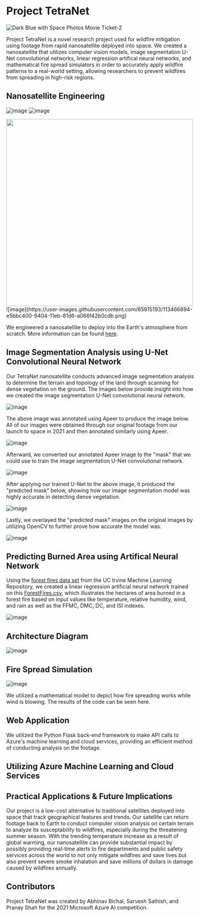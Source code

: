 # Project TetraNet
![Dark Blue with Space Photos Movie Ticket-2](https://user-images.githubusercontent.com/34663815/113470227-9b910d80-9419-11eb-8f61-eee0820e20e4.png)

Project TetraNet is a novel research project used for wildfire mitigation using footage from rapid nanosatellite deployed into space. We created a nanosatellite that utilizes computer vision models, image segmentation U-Net convolutional networks, linear regression artifical neural networks, and mathematical fire spread simulators in order to accurately apply wildfire patterns to a real-world setting, allowing researchers to prevent wildfires from spreading in high-risk regions.

## Nanosatellite Engineering

![image](https://user-images.githubusercontent.com/65915193/113235068-11557780-9268-11eb-88a5-1da251bd10b5.png)
![image](https://user-images.githubusercontent.com/65915193/113235206-482b8d80-9268-11eb-9f64-8d097736f1ef.png)

<img src="https://user-images.githubusercontent.com/65915193/113466894-e5bbc400-9404-11eb-81d6-a066f42b0cdb.png" width="500">
![image](https://user-images.githubusercontent.com/65915193/113466894-e5bbc400-9404-11eb-81d6-a066f42b0cdb.png)

We engineered a nanosatellite to deploy into the Earth's atmosphere from scratch. More information can be found [here]().

## Image Segmentation Analysis using U-Net Convolutional Neural Network

Our TetraNet nanosatellite conducts advanced image segmentation analysis to determine the terrain and topology of the land through scanning for dense vegetation on the ground. The images below provide insight into how we created the image segmentation U-Net convolutional neural network.

![image](https://user-images.githubusercontent.com/65915193/113466073-83f85b80-93fe-11eb-8fd1-9d46f0f20d39.png)

The above image was annotated using Apeer to produce the image below. All of our images were obtained through our original footage from our launch to space in 2021 and then annotated similarly using Apeer. 

![image](https://user-images.githubusercontent.com/65915193/113466742-b48ec400-9403-11eb-90d6-e0942d18d397.png)

Afterward, we converted our annotated Apeer image to the "mask" that we could use to train the image segmentation U-Net convolutional network.

![image](https://user-images.githubusercontent.com/65915193/113466307-62986f00-9400-11eb-9ea6-c8c17a10446e.png)

After applying our trained U-Net to the above image, it produced the "predicted mask" below, showing how our image segmentation model was highly accurate in detecting dense vegetation. 

![image](https://user-images.githubusercontent.com/65915193/113466312-6b894080-9400-11eb-905d-58190ceb45be.png)

Lastly, we overlayed the "predicted mask" images on the original images by utilizing OpenCV to further prove how accurate the model was.

![image](https://user-images.githubusercontent.com/65915193/113470107-8bc4f980-9418-11eb-92be-ccad9027ff4b.png)

## Predicting Burned Area using Artifical Neural Network

Using the [forest fires data set](http://archive.ics.uci.edu/ml/datasets/Forest+Fires) from the UC Irvine Machine Learning Repository, we created a linear regression artificial neural network trained on this [ForestFires.csv](http://archive.ics.uci.edu/ml/machine-learning-databases/forest-fires/forestfires.csv), which illustrates the hectares of area burned in a forest fire based on input values like temperature, relative humidity, wind, and rain as well as the FFMC, DMC, DC, and ISI indexes.

![image](https://user-images.githubusercontent.com/65915193/113236263-29c69180-926a-11eb-9d14-76c16691f2c6.png)

## Architecture Diagram

![image](https://user-images.githubusercontent.com/65915193/113467049-105a4c80-9406-11eb-9117-959b1300796e.png)

## Fire Spread Simulation

![image](https://assets.website-files.com/5f45dcafd2144b042ed84cfd/5f45fb0ddb2e8ed9d9f3b976_7e44396cc5f3f0e8d3fdceb51be326fc4b25110e.gif)

We utilized a mathematical model to depict how fire spreading works while wind is blowing. The results of the code can be seen here.  

## Web Application

We utilized the Python Flask back-end framework to make API calls to Azure's machine learning and cloud services, providing an efficient method of conducting analysis on the footage.

## Utilizing Azure Machine Learning and Cloud Services 

## Practical Applications & Future Implications

Our project is a low-cost alternative to traditional satellites deployed into space that track geographical features and trends. Our satellite can return footage back to Earth to conduct computer vision analysis on certain terrain to analyze its susceptability to wildfires, especially during the threatening summer season. With the trending temperature increase as a result of global warming, our nanosatellite can provide substantial impact by possibly providing real-time alerts to fire departments and public safety services across the world to not only mitigate wildfires and save lives but also prevent severe smoke inhalation and save millions of dollars in damage caused by wildfires annually.

## Contributors

Project TetraNet was created by Abhinav Bichal, Sarvesh Sathish, and Pranay Shah for the 2021 Microsoft Azure AI competition.
